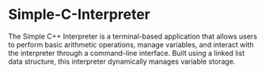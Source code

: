# Simple-C-Interpreter
The Simple C++ Interpreter is a terminal-based application that allows users to perform basic arithmetic operations, manage variables, and interact with the interpreter through a command-line interface. Built using a linked list data structure, this interpreter dynamically manages variable storage.
